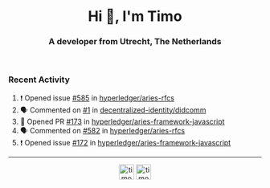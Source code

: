 <h1 align="center">Hi 👋, I'm Timo</h1>
<h3 align="center">A developer from Utrecht, The Netherlands</h3>
<br/>
<!-- https://github.com/rahuldkjain/github-profile-readme-generator --!>

<!--  <p align="left"><img src="https://github-readme-stats.vercel.app/api?username=timoglastra&show_icons=true&count_private=true&" alt="timoglastra" /></p> --!>

<!--
Github language stats
<p align="left"><img src="https://github-readme-stats.vercel.app/api/top-langs/?username=timoglastra&layout=compact" alt="timoglastra" /><p>
-->

<!-- Codestats language stats -->
<!-- <p align="left"><img src="https://codestats-readme.vercel.app/api/top-langs/?username=timoglastra&layout=compact&language_count=12" alt="timoglastra" /><p>    --!>
  
<h3>Recent Activity</h3>

<!--START_SECTION:activity-->
1. ❗️ Opened issue [#585](https://github.com/hyperledger/aries-rfcs/issues/585) in [hyperledger/aries-rfcs](https://github.com/hyperledger/aries-rfcs)
2. 🗣 Commented on [#1](https://github.com/decentralized-identity/didcomm/issues/1) in [decentralized-identity/didcomm](https://github.com/decentralized-identity/didcomm)
3. 💪 Opened PR [#173](https://github.com/hyperledger/aries-framework-javascript/pull/173) in [hyperledger/aries-framework-javascript](https://github.com/hyperledger/aries-framework-javascript)
4. 🗣 Commented on [#582](https://github.com/hyperledger/aries-rfcs/issues/582) in [hyperledger/aries-rfcs](https://github.com/hyperledger/aries-rfcs)
5. ❗️ Opened issue [#172](https://github.com/hyperledger/aries-framework-javascript/issues/172) in [hyperledger/aries-framework-javascript](https://github.com/hyperledger/aries-framework-javascript)
<!--END_SECTION:activity-->

---

<p align="center">
<a href="https://twitter.com/timoglastra" target="blank"><img align="center" src="https://cdn.jsdelivr.net/npm/simple-icons@3.0.1/icons/twitter.svg" alt="timoglastra" height="30" width="30" /></a>
<a href="https://linkedin.com/in/timoglastra" target="blank"><img align="center" src="https://cdn.jsdelivr.net/npm/simple-icons@3.0.1/icons/linkedin.svg" alt="timoglastra" height="30" width="30" /></a>
</p>



